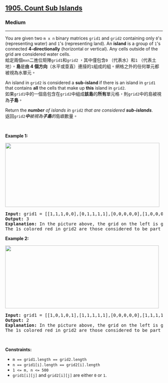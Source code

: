 <h2><a href="https://leetcode.com/problems/count-sub-islands/">1905. Count Sub Islands</a></h2><h3>Medium</h3><hr><div><p data-immersive-translate-walked="89dd3de7-b4a7-4db0-af26-8bc0a76cdd81" data-immersive-translate-paragraph="1">You are given two <code data-immersive-translate-walked="89dd3de7-b4a7-4db0-af26-8bc0a76cdd81">m x n</code> binary matrices <code data-immersive-translate-walked="89dd3de7-b4a7-4db0-af26-8bc0a76cdd81">grid1</code> and <code data-immersive-translate-walked="89dd3de7-b4a7-4db0-af26-8bc0a76cdd81">grid2</code> containing only <code data-immersive-translate-walked="89dd3de7-b4a7-4db0-af26-8bc0a76cdd81">0</code>'s (representing water) and <code data-immersive-translate-walked="89dd3de7-b4a7-4db0-af26-8bc0a76cdd81">1</code>'s (representing land). An <strong data-immersive-translate-walked="89dd3de7-b4a7-4db0-af26-8bc0a76cdd81">island</strong> is a group of <code data-immersive-translate-walked="89dd3de7-b4a7-4db0-af26-8bc0a76cdd81">1</code>'s connected <strong data-immersive-translate-walked="89dd3de7-b4a7-4db0-af26-8bc0a76cdd81">4-directionally</strong> (horizontal or vertical). Any cells outside of the grid are considered water cells.<font class="notranslate immersive-translate-target-wrapper" data-immersive-translate-translation-element-mark="1" lang="zh-TW"><br><font class="notranslate immersive-translate-target-translation-theme-none immersive-translate-target-translation-block-wrapper-theme-none immersive-translate-target-translation-block-wrapper" data-immersive-translate-translation-element-mark="1"><font class="notranslate immersive-translate-target-inner immersive-translate-target-translation-theme-none-inner" data-immersive-translate-translation-element-mark="1">給定兩個<code data-immersive-translate-walked="89dd3de7-b4a7-4db0-af26-8bc0a76cdd81">mxn</code>二進位矩陣<code data-immersive-translate-walked="89dd3de7-b4a7-4db0-af26-8bc0a76cdd81">grid1</code>和<code data-immersive-translate-walked="89dd3de7-b4a7-4db0-af26-8bc0a76cdd81">grid2</code> ，其中僅包含<code data-immersive-translate-walked="89dd3de7-b4a7-4db0-af26-8bc0a76cdd81">0</code> （代表水）和<code data-immersive-translate-walked="89dd3de7-b4a7-4db0-af26-8bc0a76cdd81">1</code> （代表土地）。<strong data-immersive-translate-walked="89dd3de7-b4a7-4db0-af26-8bc0a76cdd81">島</strong>是<strong data-immersive-translate-walked="89dd3de7-b4a7-4db0-af26-8bc0a76cdd81">由 4 個方向</strong>（水平或垂直）連接的<code data-immersive-translate-walked="89dd3de7-b4a7-4db0-af26-8bc0a76cdd81">1</code>組成的組。網格之外的任何單元都被視為水單元。</font></font></font></p>

<p data-immersive-translate-walked="89dd3de7-b4a7-4db0-af26-8bc0a76cdd81" data-immersive-translate-paragraph="1">An island in <code data-immersive-translate-walked="89dd3de7-b4a7-4db0-af26-8bc0a76cdd81">grid2</code> is considered a <strong data-immersive-translate-walked="89dd3de7-b4a7-4db0-af26-8bc0a76cdd81">sub-island </strong>if there is an island in <code data-immersive-translate-walked="89dd3de7-b4a7-4db0-af26-8bc0a76cdd81">grid1</code> that contains <strong data-immersive-translate-walked="89dd3de7-b4a7-4db0-af26-8bc0a76cdd81">all</strong> the cells that make up <strong data-immersive-translate-walked="89dd3de7-b4a7-4db0-af26-8bc0a76cdd81">this</strong> island in <code data-immersive-translate-walked="89dd3de7-b4a7-4db0-af26-8bc0a76cdd81">grid2</code>.<font class="notranslate immersive-translate-target-wrapper" data-immersive-translate-translation-element-mark="1" lang="zh-TW"><br><font class="notranslate immersive-translate-target-translation-theme-none immersive-translate-target-translation-block-wrapper-theme-none immersive-translate-target-translation-block-wrapper" data-immersive-translate-translation-element-mark="1"><font class="notranslate immersive-translate-target-inner immersive-translate-target-translation-theme-none-inner" data-immersive-translate-translation-element-mark="1">如果<code data-immersive-translate-walked="89dd3de7-b4a7-4db0-af26-8bc0a76cdd81">grid1</code>中的一個島包含在<code data-immersive-translate-walked="89dd3de7-b4a7-4db0-af26-8bc0a76cdd81">grid2</code>中組成<strong data-immersive-translate-walked="89dd3de7-b4a7-4db0-af26-8bc0a76cdd81">該島</strong>的<strong data-immersive-translate-walked="89dd3de7-b4a7-4db0-af26-8bc0a76cdd81">所有</strong>單元格，則<code data-immersive-translate-walked="89dd3de7-b4a7-4db0-af26-8bc0a76cdd81">grid2</code>中的島被視為<strong data-immersive-translate-walked="89dd3de7-b4a7-4db0-af26-8bc0a76cdd81">子島</strong>。</font></font></font></p>

<p data-immersive-translate-walked="89dd3de7-b4a7-4db0-af26-8bc0a76cdd81" data-immersive-translate-paragraph="1">Return the <em data-immersive-translate-walked="89dd3de7-b4a7-4db0-af26-8bc0a76cdd81"><strong data-immersive-translate-walked="89dd3de7-b4a7-4db0-af26-8bc0a76cdd81">number</strong> of islands in </em><code data-immersive-translate-walked="89dd3de7-b4a7-4db0-af26-8bc0a76cdd81">grid2</code> <em data-immersive-translate-walked="89dd3de7-b4a7-4db0-af26-8bc0a76cdd81">that are considered <strong data-immersive-translate-walked="89dd3de7-b4a7-4db0-af26-8bc0a76cdd81">sub-islands</strong></em>.<font class="notranslate immersive-translate-target-wrapper" data-immersive-translate-translation-element-mark="1" lang="zh-TW"><br><font class="notranslate immersive-translate-target-translation-theme-none immersive-translate-target-translation-block-wrapper-theme-none immersive-translate-target-translation-block-wrapper" data-immersive-translate-translation-element-mark="1"><font class="notranslate immersive-translate-target-inner immersive-translate-target-translation-theme-none-inner" data-immersive-translate-translation-element-mark="1">返回<code data-immersive-translate-walked="89dd3de7-b4a7-4db0-af26-8bc0a76cdd81">grid2</code><em data-immersive-translate-walked="89dd3de7-b4a7-4db0-af26-8bc0a76cdd81"><strong data-immersive-translate-walked="89dd3de7-b4a7-4db0-af26-8bc0a76cdd81">中</strong></em><em data-immersive-translate-walked="89dd3de7-b4a7-4db0-af26-8bc0a76cdd81">被視為<strong data-immersive-translate-walked="89dd3de7-b4a7-4db0-af26-8bc0a76cdd81">子島</strong>的</em>島嶼數量。</font></font></font></p>

<p>&nbsp;</p>
<p><strong class="example">Example 1:</strong></p>
<img alt="" src="https://assets.leetcode.com/uploads/2021/06/10/test1.png" style="width: 493px; height: 205px;">
<pre><strong>Input:</strong> grid1 = [[1,1,1,0,0],[0,1,1,1,1],[0,0,0,0,0],[1,0,0,0,0],[1,1,0,1,1]], grid2 = [[1,1,1,0,0],[0,0,1,1,1],[0,1,0,0,0],[1,0,1,1,0],[0,1,0,1,0]]
<strong>Output:</strong> 3
<strong>Explanation: </strong>In the picture above, the grid on the left is grid1 and the grid on the right is grid2.
The 1s colored red in grid2 are those considered to be part of a sub-island. There are three sub-islands.
</pre>

<p><strong class="example">Example 2:</strong></p>
<img alt="" src="https://assets.leetcode.com/uploads/2021/06/03/testcasex2.png" style="width: 491px; height: 201px;">
<pre><strong>Input:</strong> grid1 = [[1,0,1,0,1],[1,1,1,1,1],[0,0,0,0,0],[1,1,1,1,1],[1,0,1,0,1]], grid2 = [[0,0,0,0,0],[1,1,1,1,1],[0,1,0,1,0],[0,1,0,1,0],[1,0,0,0,1]]
<strong>Output:</strong> 2 
<strong>Explanation: </strong>In the picture above, the grid on the left is grid1 and the grid on the right is grid2.
The 1s colored red in grid2 are those considered to be part of a sub-island. There are two sub-islands.
</pre>

<p>&nbsp;</p>
<p><strong>Constraints:</strong></p>

<ul>
	<li><code>m == grid1.length == grid2.length</code></li>
	<li><code>n == grid1[i].length == grid2[i].length</code></li>
	<li><code>1 &lt;= m, n &lt;= 500</code></li>
	<li><code>grid1[i][j]</code> and <code>grid2[i][j]</code> are either <code>0</code> or <code>1</code>.</li>
</ul>
</div>